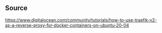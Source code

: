 ## Source
https://www.digitalocean.com/community/tutorials/how-to-use-traefik-v2-as-a-reverse-proxy-for-docker-containers-on-ubuntu-20-04